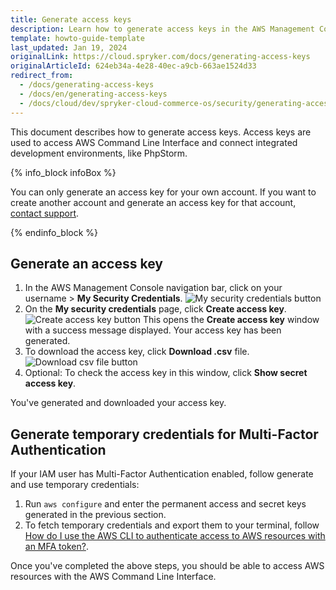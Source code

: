 ```yaml
---
title: Generate access keys
description: Learn how to generate access keys in the AWS Management Console for Spryker Cloud Commerce OS, enabling AWS CLI access and development environment integration.
template: howto-guide-template
last_updated: Jan 19, 2024
originalLink: https://cloud.spryker.com/docs/generating-access-keys
originalArticleId: 624eb34a-4e28-40ec-a9cb-663ae1524d33
redirect_from:
  - /docs/generating-access-keys
  - /docs/en/generating-access-keys
  - /docs/cloud/dev/spryker-cloud-commerce-os/security/generating-access-keys.html
---
```


This document describes how to generate access keys. Access keys are used to access AWS Command Line Interface and connect integrated development environments, like PhpStorm.

{% info_block infoBox %}

You can only generate an access key for your own account. If you want to create another account and generate an access key for that account, [contact support](https://spryker.force.com/support/s/).

{% endinfo_block %}

## Generate an access key

1. In the AWS Management Console navigation bar, click on your username > **My Security Credentials**.
![My security credentials button](https://spryker.s3.eu-central-1.amazonaws.com/cloud-docs/Spryker+Cloud/Security/Generating+access+keys/my-security-credentials-button.png)
2. On the **My security credentials** page, click **Create access key**.
![Create access key button](https://spryker.s3.eu-central-1.amazonaws.com/cloud-docs/Spryker+Cloud/Security/Generating+access+keys/create-access-key-button.png)
    This opens the **Create access key** window with a success message displayed. Your access key has been generated.
3. To download the access key, click **Download .csv** file.
![Download csv file button](https://spryker.s3.eu-central-1.amazonaws.com/cloud-docs/Spryker+Cloud/Security/Generating+access+keys/download-csv-button-file-button.png)
4. Optional: To check the access key in this window, click **Show secret access key**.

You've generated and downloaded your access key.

## Generate temporary credentials for Multi-Factor Authentication

If your IAM user has Multi-Factor Authentication enabled, follow generate and use temporary credentials:

1. Run `aws configure` and enter the permanent access and secret keys generated in the previous section.
2. To fetch temporary credentials and export them to your terminal, follow [How do I use the AWS CLI to authenticate access to AWS resources with an MFA token?](https://repost.aws/knowledge-center/authenticate-mfa-cli).

Once you've completed the above steps, you should be able to access AWS resources with the AWS Command Line Interface.
